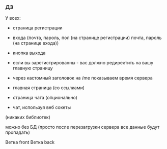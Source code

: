 ###  ДЗ

У всех:
 - страница регистрации
 - входа
 (почта, пароль, пол (на странице регистрации)
  почта, пароль (на странице входа))
 - кнопка выхода
 - если вы зарегистрированны - вас должно редиректить на вашу главную страницу
 - через кастомный заголовок на /me показываем время сервера 
 - главная страница (со ссылками)
 - страница чата (опционально)

 - чат, используя веб сокеты 

(никаких библиотек)

можно без БД (просто после перезагрузки сервера все данные будут пропадать)

Ветка front 
Ветка back 